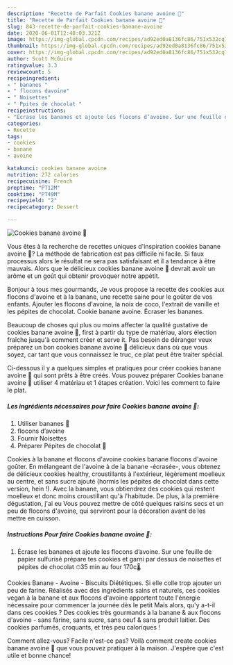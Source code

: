 ```yaml
---
description: "Recette de Parfait Cookies banane avoine 🍌"
title: "Recette de Parfait Cookies banane avoine 🍌"
slug: 843-recette-de-parfait-cookies-banane-avoine
date: 2020-06-01T12:48:03.321Z
image: https://img-global.cpcdn.com/recipes/ad92ed0a8136fc86/751x532cq70/cookies-banane-avoine-🍌-photo-principale-de-la-recette.jpg
thumbnail: https://img-global.cpcdn.com/recipes/ad92ed0a8136fc86/751x532cq70/cookies-banane-avoine-🍌-photo-principale-de-la-recette.jpg
cover: https://img-global.cpcdn.com/recipes/ad92ed0a8136fc86/751x532cq70/cookies-banane-avoine-🍌-photo-principale-de-la-recette.jpg
author: Scott McGuire
ratingvalue: 3.3
reviewcount: 5
recipeingredient:
- " bananes "
- " flocons davoine"
- " Noisettes"
- " Ppites de chocolat "
recipeinstructions:
- "Écrase les bananes et ajoute les flocons d’avoine. Sur une feuille de papier sulfurisé prépare tes cookies et garni par dessus de noisettes et pépites de chocolat ⏱35 min au four 170c🌡"
categories:
- Recette
tags:
- cookies
- banane
- avoine

katakunci: cookies banane avoine 
nutrition: 272 calories
recipecuisine: French
preptime: "PT12M"
cooktime: "PT49M"
recipeyield: "2"
recipecategory: Dessert

---
```



![Cookies banane avoine 🍌](https://img-global.cpcdn.com/recipes/ad92ed0a8136fc86/751x532cq70/cookies-banane-avoine-🍌-photo-principale-de-la-recette.jpg)

Vous êtes à la recherche de recettes uniques d'inspiration cookies banane avoine 🍌? La méthode de fabrication est pas difficile ni facile. Si faux processus alors le résultat ne sera pas satisfaisant et il a tendance à être mauvais. Alors que le délicieux cookies banane avoine 🍌 devrait avoir un arôme et un goût qui obtenir provoquer notre appétit.

Bonjour à tous mes gourmands, Je vous propose la recette des cookies aux flocons d&#39;avoine et à la banane, une recette saine pour le goûter de vos enfants. Ajouter les flocons d&#39;avoine, la noix de coco, l&#39;extrait de vanille et les pépites de chocolat. Cookie banane avoine. Écraser les bananes.

Beaucoup de choses qui plus ou moins affecter la qualité gustative de cookies banane avoine 🍌, first à partir du type de matériau, alors élection fraîche jusqu'à comment créer et serve it. Pas besoin de déranger veux préparez un bon cookies banane avoine 🍌 délicieux dans où que vous soyez, car tant que vous connaissez le truc, ce plat peut être traiter spécial.


Ci-dessous il y a quelques simples et pratiques pour créer cookies banane avoine 🍌 qui sont prêts à être créés. Vous pouvez préparer Cookies banane avoine 🍌 utiliser 4 matériau et 1 étapes création. Voici les comment to faire le plat.

<!--inarticleads1-->

##### Les ingrédients nécessaires pour faire Cookies banane avoine 🍌:

1. Utiliser  bananes 🍌
1.   flocons d’avoine
1. Fournir  Noisettes
1. Préparer  Pépites de chocolat 🍫


Cookies à la banane et flocons d&#39;avoine cookies banane flocons d&#39;avoine goûter. En mélangeant de l&#39;avoine à de la banane -écrasée-, vous obtenez de délicieux cookies healthy, croustillants à l&#39;extérieur, légèrement moelleux au centre, et sans sucre ajouté (hormis les pépites de chocolat dans cette version, hein !). Avec la banane, vous obtiendrez des cookies qui restent moelleux et donc moins croustillant qu&#39;à l&#39;habitude. De plus, à la première dégustation, j&#39;ai eu Vous pouvez mettre de côté quelques raisins secs et un peu de flocons d&#39;avoine, qui serviront pour la décoration avant de les mettre en cuisson. 

<!--inarticleads2-->

##### Instructions Pour faire Cookies banane avoine 🍌:

1. Écrase les bananes et ajoute les flocons d’avoine. Sur une feuille de papier sulfurisé prépare tes cookies et garni par dessus de noisettes et pépites de chocolat ⏱35 min au four 170c🌡


Cookies Banane - Avoine - Biscuits Diététiques. Si elle colle trop ajouter un peu de farine. Réalisés avec des ingrédients sains et naturels, ces cookies vegan à la banane et aux flocons d&#39;avoine apportent toute l&#39;énergie nécessaire pour commencer la journée dès le petit Mais alors, qu&#39;y a-t-il dans ces cookies ? Des cookies très gourmands à la banane &amp; aux flocons d&#39;avoine - sans farine, sans sucre, sans oeuf &amp; sans produit laitier. Des cookies parfumés, croquants, et très peu caloriques ! 


Comment allez-vous? Facile n'est-ce pas? Voilà comment create cookies banane avoine 🍌 que vous pouvez pratiquer à la maison. J'espère que c'est utile et bonne chance!
